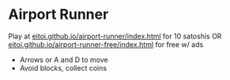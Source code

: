 # Airport Runner
Play at [eitoi.github.io/airport-runner/index.html](https://eitoi.github.io/airport-runner/index.html) for 10 satoshis OR
[eitoi.github.io/airport-runner-free/index.html](https://eitoi.github.io/airport-runner-free/index.html) for free w/ ads

 - Arrows or A and D to move
 - Avoid blocks, collect coins
